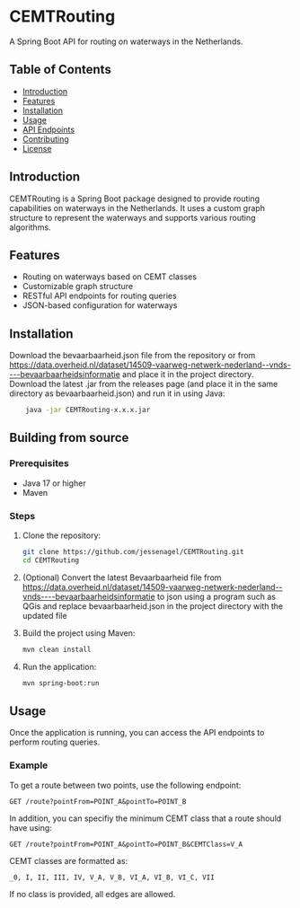 # CEMTRouting

A Spring Boot API for routing on waterways in the Netherlands.

## Table of Contents

- [Introduction](#introduction)
- [Features](#features)
- [Installation](#installation)
- [Usage](#usage)
- [API Endpoints](#api-endpoints)
- [Contributing](#contributing)
- [License](#license)

## Introduction

CEMTRouting is a Spring Boot package designed to provide routing capabilities on waterways in the Netherlands. It uses a custom graph structure to represent the waterways and supports various routing algorithms.

## Features

- Routing on waterways based on CEMT classes
- Customizable graph structure
- RESTful API endpoints for routing queries
- JSON-based configuration for waterways


## Installation
Download the bevaarbaarheid.json file from the repository or from https://data.overheid.nl/dataset/14509-vaarweg-netwerk-nederland--vnds----bevaarbaarheidsinformatie and place it in the project directory.
Download the latest .jar from the releases page (and place it in the same directory as bevaarbaarheid.json) and run it in using Java:
```sh
    java -jar CEMTRouting-x.x.x.jar
```

## Building from source

### Prerequisites

- Java 17 or higher
- Maven

### Steps

1. Clone the repository:
    ```sh
    git clone https://github.com/jessenagel/CEMTRouting.git
    cd CEMTRouting
    ```

2. (Optional) Convert the latest Bevaarbaarheid file from https://data.overheid.nl/dataset/14509-vaarweg-netwerk-nederland--vnds----bevaarbaarheidsinformatie to json using a program such as QGis and replace bevaarbaarheid.json in the project directory with the updated file

3. Build the project using Maven:
    ```sh
    mvn clean install
    ```
 
4. Run the application:
    ```sh
    mvn spring-boot:run
    ```

## Usage

Once the application is running, you can access the API endpoints to perform routing queries.

### Example

To get a route between two points, use the following endpoint:
```
GET /route?pointFrom=POINT_A&pointTo=POINT_B
```
In addition, you can specifiy the minimum CEMT class that a route should have using:
```
GET /route?pointFrom=POINT_A&pointTo=POINT_B&CEMTClass=V_A
```
CEMT classes are formatted as:
```
_0, I, II, III, IV, V_A, V_B, VI_A, VI_B, VI_C, VII
```
If no class is provided, all edges are allowed.
